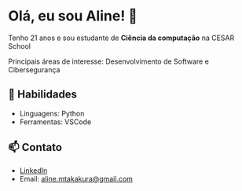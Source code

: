 # Olá, eu sou Aline! 👋

Tenho 21 anos e sou estudante de **Ciência da computação** na CESAR School

Principais áreas de interesse: Desenvolvimento de Software e Cibersegurança

## 🌟 Habilidades
- Linguagens: Python
- Ferramentas: VSCode

## 📫 Contato
- [LinkedIn](www.linkedin.com/in/aline-takakura)
- Email: aline.mtakakura@gmail.com



 
